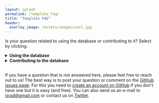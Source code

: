 ```yaml
---
layout: splash
permalink: /template_faq/
title: "Template FAQ"
header:
  overlay_image: /assets/images/soil.jpg
---
```



Is your question related to using the database or contributing to it? Select by clicking.

<details><summary>  
<b> Using the database </b>
</summary><p>
  
* **_What are all the variables included in the database?_** <br> 
The complete list of variables in the database can be found [here](https://international-soil-radiocarbon-database.github.io/ISRaD/database_structure/).
  </p>
</details>
  
<details><summary>  
<b> Contributing to the database </b>
</summary><p>



Filling out a template can be confusing! This page provides detailed information and examples for each tab of the template. Please click to see full details.

### General FAQ

<details><summary>  
<b> Metadata </b>
</summary><p>
  
* **_The source study does not have a DOI, what should I do?_** <br> 
If the data are unpublished but you expect them to be published in the future (thus obtaining DOI), you can submit the template without DOI and then later submit a correction of the template with DOI. If you take this approach please fill in “israd” into the **_doi_** field in metadata tab. Also note that data from this entry will not be compiled in the R-package data objects until a DOI is added.
</p></details>

<details><summary>  
<b> Soil Order </b>
</summary><p>

 * **_How do I convert WRB soil classification to USDA, to obtain a USDA soil order?_** <br>
 FAO, USDA and other soil classification systems are not readily interchangeable, so this can be tricky. These tables can help:
(1) [FAO_USDA.pdf](https://www.researchgate.net/profile/Csaba_Csuzdi/post/How_to_convert_FAO_soil_class_into_USDA_soil_class/attachment/59d62fd079197b807798df0e/AS%3A359920387018752%401462823115202/download/FAO_USDA.pdf).  (2) [soil system conversion.pdf](https://www.researchgate.net/profile/Csaba_Csuzdi/post/How_to_convert_FAO_soil_class_into_USDA_soil_class/attachment/59d62fd079197b807798df10/AS%3A359920387018756%401462823115460/download/soil+system+conversion.pdf). 
The issue is also discussed [here](https://www.researchgate.net/post/How_to_convert_FAO_soil_class_into_USDA_soil_class).
Finally, if you feel uncomfortable with this conversion, mention this in the email submitting your template, and an expert reviewer can double check this field for you.
(https://www.researchgate.net/post/How_to_convert_FAO_soil_class_into_USDA_soil_class)
</p></details>


<details><summary>  
<b> Organic Matter Content </b>
</summary><p>

 * **_The paper reports organic matter content instead of organic carbon %, what should I do?_** <br>
 Convert to organic carbon using OC=OM/1.724 and mention this in the **_lyr_note_** or other relevant field.
</p></details>

<details><summary>  
<b> Extracting Data or Coordinates from Figures </b>
</summary><p>

 * **_Is it ok to digitize data/coordinates from a figure/map?_**<br> 
Yes, this may be done with various softwares or on-line tools, such as [WebPlotDigitizer](https://automeris.io/WebPlotDigitizer/). 
However, it is important to note this in the template (see below). While the raw data from the author or supplementary information is preferable, digitized data is also welcome in ISRaD.

 * **_Should I mention somewhere in the template that the data (e.g., GPS coordinates and others) were obtained from figures?_**<br>
 Yes, use the **_metadata_note_** field. Say for example “GPS coordinates and variables x,y and z were extracted from figures”.
 
 * **_Is there any rule on how many decimal places are reasonable to enter when data are digitized from a plot?_** <br>
No, use your best guess about the appropriate number of decimal places based on expected precision of plot digitization and/or data acquisition.
</p></details>

<details><summary>  
<b> Depth Conventions </b>
</summary><p>

 * **_Where is zero with regard to the ISRaD depth convention?_** <br>
 Zero is defined as the mineral-organic interface. Positive depths increase into the mineral soil. Organic horizons have negative depths. Please convert your data to follow this convention. If data must be reported from the soil surface, use the **_lyr_all_org_neg_** column to flag this. 
 
 * **_What is the "lyr_all_org_neg" column for?_** <br>
 This column is used to flag studies where depths are reported from the soil surface, if the depth of the mineral-organic interface is unknown. For example, this is frequently the case in peatlands.
 
 * **_The study does not report the bottom of the layer for the deepest layer. What should I do?_**<br> 
 Write "Inf" as infinity in the **_lyr_bot_** field.
 
 * **_What do I do if there are some analyses for a composite of multiple layer samples (different depth interval) and some data for each of the layers? E.g. some analyses were made on each of layers 0-5 and 5-10 cm and some other were made on a composite 0-10 cm?_**<br>
In this case, you should create a new "composite" layer with a depth range of 0 to 10 cm. Additionally, it is critical that you denote this layer as a composite by marking "y" in the **_lyr_composite_** field.
</p></details>

<details><summary>  
<b> Radiocarbon Data </b>
</summary><p> 
  
 * **_What radiocarbon units are accepted?_** <br>
   ISRaD accepts fraction modern and  Δ<sup>14</sup>C radiocarbon units. Only fill in the data reported in the paper. Unit conversions perfomed separately and included in *ISRaD_extra* data object, which is part of the ISRaD [R-package]. 
   
 * **_This paper only reports radiocarbon ages in years. What do I do?_** <br>
   If the data is reported as a *calibrated date*, it cannot be included in ISRaD. *Uncalibrated* radiocarbon ages can be converted to fraction modern values (see below).  
   
 * **_How do I convert radiocarbon age (in years BP) into Fraction modern (F<sub>m</sub>) units?_**<br>
   > age = -8033 * ln (F<sub>m</sub>)
   
   Some additional information on radiocarbon units and calculations is available [here](http://www.whoi.edu/nosams/radiocarbon-data-calculations).  
* **_How do I convert standard deviation in radiocarbon age (in years BP) into standard deviation in Fraction modern?_**<br>
  Use the following formula (Stenström et al., 2011): 
  > error_F<sub>m</sub> = F<sub>m</sub> * error<sub>age</sub> / 8033, 
  
where F<sub>m</sub> is fraction modern.   
 * **_Paper reports radiocarbon age and δ<sup>14</sup>C, what should I fill into the template?_**<br>
   Convert radiocarbon age to Fraction modern using: 
   > age = -8033 * ln (F<sub>m</sub>)
   
   and ignore δ<sup>14</sup>C values. Be sure to mark down the year of observation which is important for the conversion of Fm to Δ<sup>14</sup>C.  
 * **_Paper reports only δ<sup>14</sup>C and δ<sup>13</sup>C, what should I fill into the template?_**<br>
  Calculate Δ<sup>14</sup>C using the following formula: 
  > Δ<sup>14</sup>C = δ<sup>14</sup>C - (2*δ<sup>13</sup>C +50)(1 + δ<sup>14</sup>C / 1000)
  
 * **_The radiocarbon age is stated as  “Modern” but no other data is provided. What do I do?_**<br>
  Leave the field blank and add a note that data is available but has to be mined for. Do *not* enter a fraction modern value of 1! This is misleading during data analysis!
  
 * **_What is the difference between the Radiocarbon Analysis Year (e.g., column “lyr_rc_year”) and Observation Year (e.g., column “lyr_obs_date_y“)?_**<br>
    As explained in the [Template Information File](https://github.com/International-Soil-Radiocarbon-Database/ISRaD/raw/master/inst/extdata/ISRaD_Template_Info.xlsx), the Observation Date refers to the date at which the soil sample was collected whereas the Radiocarbon Analysis Year refers to the year at which the sample was actually analyzed for radiocarbon.

* **_What is the difference between the Δ<sup>14</sup>C Sigma (e.g., column „lyr_14c_sigma” suffix) and Δ<sup>14</sup>C SD (e.g., column „lyr_14c_sd”)?_**<br>
    As explained in the [Template Information File](https://github.com/International-Soil-Radiocarbon-Database/ISRaD/raw/master/inst/extdata/ISRaD_Template_Info.xlsx), lyr_14c_sigma is the standard deviation reported by the AMS facility as analytical error estimate. This is the most common case and applicable where the author has reported individual measurements. In cases where only the mean values are reported, the lyr_14c_sd field should be used. This is the sample standard deviation calculated from multiple (replicated) measurements. When possible please report individual measurements.

</p></details>

<details><summary>  
<b> Additional Data </b>
</summary><p>

 * **_The paper contains some auxiliary data (e.g. species composition, mineralogy etc.) that I don´t know how to enter or don't have time to do enter. What should I do?_** <br>
   Mention this in the **_metadata_note_** field so that one day someone can come back to this. If you are interested in learning how to enter it, post a question on the [Github issues page](https://github.com/International-Soil-Radiocarbon-Database/ISRaD/issues) or contact *info.israd@gmail.com*.

</p></details>

<details><summary>  
<b> Missing Data </b>
</summary><p>

 * **_The authors don't report the coordinates. What should I do?_** <br>
    You can digitize the coordinates from the figure, or find the site location on Google maps or similar. Please use the **_metadata_note_** field to indicate this (e.g. “Cordinates were extracted from figures” or "Coordinates were estimated from site descriptions").
 * **_What should I do if the date of observation was not reported in the paper?_** <br>
   If paper has radiocarbon data but does not report the observation year, estimate it by subtracting 3 years from the year of publication and note in the **_lyr_note_** field or other relevant note field. (e.g.  “observation date estimated from year of publication”)
 
 * **_Do I have to fill in all the columns in the template?_**<br>
   No, only some columns are required. The required columns are indicated in the [Template Information File](https://github.com/International-Soil-Radiocarbon-Database/ISRaD/raw/master/inst/extdata/ISRaD_Template_Info.xlsx) (by “yes” in the “Required” column) and also using red font in the template. Although we encourage you to fill out as many fields as possible, it is perfectly ok if many columns are left empty and some columns are only partly filled in. Please leave the fields with missing data empty (i.e., do not fill in zeros or NAs).

* **_Can I delete or hide columns in the template (e.g., because I do not plan to fill them in and they are distracting me) or change order of columns in the template?_**<br>
  Yes, deleting non-required columns (i.e., those not indicated in red) or changing order of any of the columns is fine and will not cause the template to fail QAQC. 

 

</p>
</details>


### Incubations

<details>
<summary>
  
<i> 
  Helpful info here
</i>

</summary>
<p>
1. Templates
2. Templates
3. Templates 
</p>
</details>

### Fractions

<details><summary>  
<b> Density Separation </b>
</summary><p>
  
 * **_What is a density separation?_** 
 A physical fractionation scheme where heavy liquid is used to float off organics, thereby separating them from mineral material. This can be done with or without disruption of aggregates by sonicating or shaking.   
      
<img src="https://github.com/International-Soil-Radiocarbon-Database/ISRaD/raw/gh-pages/assets/images/density_separation_diagram.png" width="375">    

Example template: [Swanston_2005](https://github.com/International-Soil-Radiocarbon-Database/ISRaD/raw/master/ISRaD_data_files/Swanston_2005.xlsx)
</p></details>

<details><summary>  
<b> Sequential Density Separation </b>
</summary><p>
  
 * **_What is a sequential density separation?_**  
A heavy liquid is used to float off the "light-fraction" organics, thereby separating them from mineral material. The remaining mineral material is then further partitioned into series of fractions isolated by incrementally increasing the density of the heavy liquid used for the separation.  
      
<img src="https://github.com/International-Soil-Radiocarbon-Database/ISRaD/raw/gh-pages/assets/images/sequential_density_separation_diagram.png" width="700">    

Example template: [Sollins_2009](https://github.com/International-Soil-Radiocarbon-Database/ISRaD/raw/master/ISRaD_data_files/Sollins_2009.xlsx)
</p></details>

<details><summary>  
<b> Particle Size Separation </b>
</summary><p>
  
* **_What is particle size separation?_**   
A physcial fractionation method where wet- or dry-sieving is used to separate soils into common particle size classes: sand, silt, clay.   
      
<img src="https://github.com/International-Soil-Radiocarbon-Database/ISRaD/raw/gh-pages/assets/images/particle_size_separation_diagram.png" width="450">    

 Example template: [Desjardines_1994](https://github.com/International-Soil-Radiocarbon-Database/ISRaD/raw/master/ISRaD_data_files/Dejardins_1994.xlsx)
</p></details>

<details><summary>  
<b> Aggregate fractionation </b>
</summary><p>
  
 * **_What is aggregate fractionation?_**   
A fractionation procedure where wet sieving is used to separate aggregates by size and/or strength. Silt+clay sized fractions may be additionally isolated.   
      
<img src="https://github.com/International-Soil-Radiocarbon-Database/ISRaD/raw/gh-pages/assets/images/aggregate_fractionation_diagram.png" width="550">    

 Example template: [Monreal_1997](https://github.com/International-Soil-Radiocarbon-Database/ISRaD/raw/master/ISRaD_data_files/Monreal_1997.xlsx)
 
</p></details>

<details><summary>  
<b> Dummy Fractions </b>
</summary><p>
  
 * **_What are dummy fractions and when are they needed_**   
 "Dummy fractions" are placeholder rows in the fraction tab. There are two reasons that dummy fractions might be required: (1) To represent a mass of material generated from a fractionation procedure but that is unaccounted for in measurements or the reporting of data. In other words, we want to be able to sum our mass of material back to 100% of the bulk value. Sometimes a fraction of the sample mass is calculated by difference rather than measured directly. In that case, we should create a dummy fraction to account for that mass, which was not physcially isolated. (2) To allow for reconstruction of a complex fractionation procedure that cannot be reconstructed without the use of a dummy layer. Not sure if you need to create a dummy fraction? Check out these examples: 
 
 **(a) All mass accounted for.** 
 Here, all the fractions in level 2 are unique and add up to level 1 – no dummy fraction needed.
 
 <img src="https://github.com/International-Soil-Radiocarbon-Database/ISRaD/raw/gh-pages/assets/images/dummy_fractions_a.png" width="650"> 
 
 
 **(b) Well-known schemes.** 
 Here, all the fractions in level 2 and 3 are unique and add up to level 1. If the “Golchin” density fractionation were not common knowledge, you’d probably want a dummy fraction, but we don’t need one because the 3 fraction density separation is simple and all the end users should have knowledge of it.
 
 <img src="https://github.com/International-Soil-Radiocarbon-Database/ISRaD/raw/gh-pages/assets/images/dummy_fractions_b.png" width="500"> 
 
**(c) Intermediate-fractions.** 
Here, the silt and clay fraction from level 3 needs to be distinguished from the silt and clay fraction from level 2 in a way that lets the end user know what each fraction was derived from. No measurements were made on the 53-250 um aggregate fraction (red circle) prior to further fractionation, so we need a dummy fraction to represent what the level 3 fractions came from.

 <img src="https://github.com/International-Soil-Radiocarbon-Database/ISRaD/raw/gh-pages/assets/images/dummy_fractions_c.png" width="500">   
</p></details>

  
### Fluxes

<details><summary>
<i> Helpful info here </i>
</summary><p>  
  
1. Templates  
2. Templates  
3. Templates   
  
</p>
</details>

### Interstitial

<details><summary>
  
<i> 
  Helpful info here
</i>

</summary>
<p>
1. Templates
2. Templates
3. Templates 
</p>
</details>


### Special Cases
<details><summary>  
<b> Updating templates that have been autofilled from past compilations </b>
</summary><p>
 
 * **_What are autofilled templates and why should I care?_** 
Some of the entries in ISRaD were automatically generated during a batch ingestion of data from previous data compilations. For example, a large number of entries were ingested from the data synthesized for the He et al., 2016 publication, which itself utilized synthesized data from Mathieu et al. 2015. The ISRaD data ingestion process automatically partitions data contained in these compilations into separate files based on the original source. This allows users to more easily access these descrete datasets in order to add additional data, that may have been excluded during the preceeding synthesis efforts, and to double check that data was entered correctly. We encourage users that are familiar with the origial source material (e.g.,  you are an author of the study) to download these entries and confirm that the original data has been correctly entered. If you find errors or missing data, you can make changes and submit the updated files to _info.israd@gmail.com_.
  
 * **_Why do these templates look different?_** 
   These templates were automatically generated, and do not have the header formatting. You can copy-paste the values to the master template to continue working. This will also give you access to the drop down menus for controlled vocabulary.
 * **_The original data source  does not mention bulk density, but the automatically generated template includes bulk density values. Should I keep them in the template?_**
 No. During past synthesis efforts, some bulk density values were estimated based on organic matter content. During our ingestion process, we may not have caught all of the estimated values. The philosphy of ISRaD is to only include orignial data in the templates. 
 * **_The names in the template don't match the paper. What do I do?_** 
  In many cases, site, profile and layer names were automatically generated. Please feel free to update them to match those found in the paper. 
 * **_The paper has additional fraction, flux, or incubation data, not reported in the current template. What should I do with it?_** 
   If you have time, please add it! Otherwise, please make a note of the availability of additional datasets within the paper in the **_metadata_note_** field.
</p>
</details>
 </details> 
 
<br>

If you have a question that is not answered here, please feel free to reach out to us! The best way is to post your question or comment on the [GitHub issues page](https://github.com/International-Soil-Radiocarbon-Database/ISRaD/issues). For this you need to [create an account on GitHub](https://github.com/join?source=experiment-header-dropdowns-home) if you don't have one but it is easy (and free). You can also send us an e-mail to israd@gmail.com or contact us on [Twitter](https://twitter.com/soilradiocarbon). 



